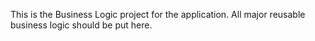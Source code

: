 This is the Business Logic project for the application.  All major reusable business logic should be put here.
